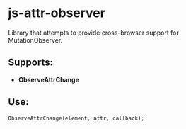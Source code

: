 js-attr-observer
===========

Library that attempts to provide cross-browser support for MutationObserver.

Supports:
---------

 - **ObserveAttrChange**

Use:
----

<code>ObserveAttrChange(element, attr, callback);</code>
